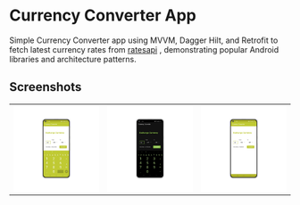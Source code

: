 # Currency Converter App
Simple Currency Converter app using MVVM, Dagger Hilt, and Retrofit to fetch latest currency rates from [ratesapi](https://frankfurter.dev/) , 
demonstrating popular Android libraries and architecture patterns.

## Screenshots
<table>
  <tr>
    <td><img src='https://github.com/lazamelezi/5_CurrencyConverterApp/blob/master/assets/1.png'></td>
    <td><img src='https://github.com/lazamelezi/5_CurrencyConverterApp/blob/master/assets/2.png'></td>
    <td><img src='https://github.com/lazamelezi/5_CurrencyConverterApp/blob/master/assets/3.png'></td>
  </tr>
</table>